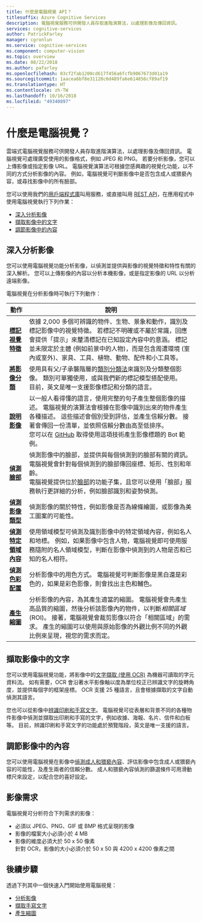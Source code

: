 ```yaml
---
title: 什麼是電腦視覺 API？
titlesuffix: Azure Cognitive Services
description: 電腦視覺服務可供開發人員存取進階演算法，以處理影像及傳回資訊。
services: cognitive-services
author: PatrickFarley
manager: cgronlun
ms.service: cognitive-services
ms.component: computer-vision
ms.topic: overview
ms.date: 08/22/2018
ms.author: pafarley
ms.openlocfilehash: 03cf2fab1200cd617f456a6fcfb9067673d01a19
ms.sourcegitcommit: 1aacea6bf8e31128c6d489fa6e614856cf89af19
ms.translationtype: HT
ms.contentlocale: zh-TW
ms.lasthandoff: 10/16/2018
ms.locfileid: "49340897"
---
```

# <a name="what-is-computer-vision"></a>什麼是電腦視覺？

雲端式電腦視覺服務可供開發人員存取進階演算法，以處理影像及傳回資訊。 電腦視覺可處理廣受使用的影像格式，例如 JPEG 和 PNG。 若要分析影像，您可以上傳影像或指定影像 URL。 電腦視覺演算法可根據您感興趣的視覺化功能，以不同的方式分析影像的內容。 例如，電腦視覺可判斷影像中是否包含成人或猥褻內容，或尋找影像中的所有臉部。

您可以使用我們的[用戶端程式庫](quickstarts-sdk/csharp-analyze-sdk.md)叫用服務，或直接叫用 [REST API](vision-api-how-to-topics/howtocallvisionapi.md)，在應用程式中使用電腦視覺執行下列作業：

- [深入分析影像](#analyzing-images-for-insight)
- [擷取影像中的文字](#extracting-text-from-images)
- [調節影像中的內容](#moderating-content-in-images)

## <a name="analyzing-images-for-insight"></a>深入分析影像

您可以使用電腦視覺功能分析影像，以偵測並提供與影像的視覺特徵和特性有關的深入解析。 您可以上傳影像的內容以分析本機影像，或是指定影像的 URL 以分析遠端影像。

電腦視覺在分析影像時可執行下列動作：

| 動作 | 說明 |
| ------ | ----------- |
|**[標記視覺特徵](concept-tagging-images.md)**|依據 2,000 多個可辨識的物件、生物、景象和動作，識別及標記影像中的視覺特徵。 若標記不明確或不屬於常識，回應會提供「提示」來釐清標記在已知設定內容中的意涵。 標記並未限定於主體 (例如前景中的人物)，而是包含周遭環境 (室內或室外)、家具、工具、植物、動物、配件和小工具等。|
|**[將影像分類](concept-categorizing-images.md)**|使用具有父/子承襲階層的[類別分類法](Category-Taxonomy.md)來識別及分類整個影像。 類別可單獨使用，或與我們新的標記模型搭配使用。<br/>目前，英文是唯一支援影像標記和分類的語言。|
|**[說明影像](concept-describing-images.md)**|以一般人看得懂的語言，使用完整的句子產生整個影像的描述。 電腦視覺的演算法會根據在影像中識別出來的物件產生各種描述。 這些描述會個別受到評估，並產生信賴分數。 接著會傳回一份清單，並依照信賴分數由高至低排序。<br/>您可以在 [GitHub](https://github.com/Microsoft/BotBuilder-Samples/tree/master/CSharp/intelligence-ImageCaption) 取得使用這項技術產生影像標題的 Bot 範例。|
|**[偵測臉部](concept-detecting-faces.md)** |偵測影像中的臉部，並提供與每個偵測到的臉部有關的資訊。 電腦視覺會針對每個偵測到的臉部傳回座標、矩形、性別和年齡。<br/>電腦視覺提供位於[臉部](/azure/cognitive-services/face/)的功能子集，且您可以使用「臉部」服務執行更詳細的分析，例如臉部識別和姿勢偵測。|
|**[偵測影像類型](concept-detecting-image-types.md)**|偵測影像的關於特性，例如影像是否為線條繪圖，或影像為美工圖案的可能性。|
|**[偵測特定領域內容](concept-detecting-domain-content.md)**|使用領域模型可偵測及識別影像中的特定領域內容，例如名人和地標。 例如，如果影像中包含人物，電腦視覺即可使用服務隨附的名人領域模型，判斷在影像中偵測到的人物是否和已知的名人相符。|
|**[偵測色彩配置](concept-detecting-color-schemes.md)**|分析影像中的用色方式。 電腦視覺可判斷影像是黑白還是彩色的，如果是彩色影像，則會找出主色和輔色。|
|**[產生縮圖](concept-generating-thumbnails.md)**|分析影像的內容，為其產生適當的縮圖。 電腦視覺會先產生高品質的縮圖，然後分析該影像內的物件，以判斷*相關區域* (ROI)。 接著，電腦視覺會裁剪影像以符合「相關區域」的需求。 產生的縮圖可以使用與原始影像的外觀比例不同的外觀比例來呈現，視您的需求而定。|

## <a name="extracting-text-from-images"></a>擷取影像中的文字

您可以使用電腦視覺功能，將影像中的[文字擷取 (使用 OCR)](concept-extracting-text-ocr.md) 為機器可讀取的字元資料流。 如有需要，OCR 會沿著水平影像軸以度為單位校正已辨識文字的旋轉角度，並提供每個字的框架座標。 OCR 支援 25 種語言，且會根據擷取的文字自動偵測其語言。

您也可以從影像中[辨識印刷和手寫文字](concept-recognizing-text.md)。 電腦視覺可從表層和背景不同的各種物件影像中偵測並擷取出印刷和手寫的文字，例如收據、海報、名片、信件和白板等。 目前，辨識印刷和手寫文字的功能處於預覽階段，英文是唯一支援的語言。  

## <a name="moderating-content-in-images"></a>調節影像中的內容

您可以使用電腦視覺在影像中[偵測成人和猥褻內容](concept-detecting-adult-content.md)、評估影像中包含成人或猥褻內容的可能性，及產生兩者的信賴分數。 成人和猥褻內容偵測的篩選條件可用滑動標尺來設定，以配合您的喜好設定。

## <a name="image-requirements"></a>影像需求

電腦視覺可分析符合下列需求的影像：

- 必須以 JPEG、PNG、GIF 或 BMP 格式呈現的影像
- 影像的檔案大小必須小於 4 MB
- 影像的維度必須大於 50 x 50 像素  
  針對 OCR，影像的大小必須介於 50 x 50 與 4200 x 4200 像素之間

## <a name="next-steps"></a>後續步驟

透過下列其中一個快速入門開始使用電腦視覺：

- [分析影像](quickstarts-sdk/csharp-analyze-sdk.md)
- [擷取手寫文字](quickstarts-sdk/csharp-hand-text-sdk.md)
- [產生縮圖](quickstarts-sdk/csharp-thumb-sdk.md)
